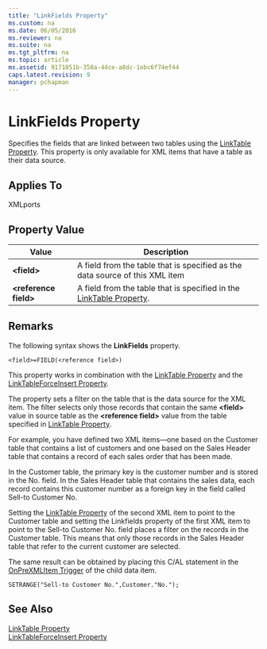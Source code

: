 ```yaml
---
title: "LinkFields Property"
ms.custom: na
ms.date: 06/05/2016
ms.reviewer: na
ms.suite: na
ms.tgt_pltfrm: na
ms.topic: article
ms.assetid: 9171051b-358a-44ce-a8dc-1ebc6f74ef44
caps.latest.revision: 9
manager: pchapman
---
```

# LinkFields Property
Specifies the fields that are linked between two tables using the [LinkTable Property](../dynamics-nav/LinkTable-Property.md). This property is only available for XML items that have a table as their data source.  
  
## Applies To  
 XMLports  
  
## Property Value  
  
|**Value**|**Description**|  
|---------------|---------------------|  
|**\<field\>**|A field from the table that is specified as the data source of this XML item|  
|**\<reference field\>**|A field from the table that is specified in the [LinkTable Property](../dynamics-nav/LinkTable-Property.md).|  
  
## Remarks  
 The following syntax shows the **LinkFields** property.  
  
```  
<field>=FIELD(<reference field>)   
```  
  
 This property works in combination with the [LinkTable Property](../dynamics-nav/LinkTable-Property.md) and the [LinkTableForceInsert Property](../dynamics-nav/LinkTableForceInsert-Property.md).  
  
 The property sets a filter on the table that is the data source for the XML item. The filter selects only those records that contain the same **\<field\>** value in source table as the **\<reference field\>** value from the table specified in [LinkTable Property](../dynamics-nav/LinkTable-Property.md).  
  
 For example, you have defined two XML items—one based on the Customer table that contains a list of customers and one based on the Sales Header table that contains a record of each sales order that has been made.  
  
 In the Customer table, the primary key is the customer number and is stored in the No. field. In the Sales Header table that contains the sales data, each record contains this customer number as a foreign key in the field called Sell\-to Customer No.  
  
 Setting the [LinkTable Property](../dynamics-nav/LinkTable-Property.md) of the second XML item to point to the Customer table and setting the Linkfields property of the first XML item to point to the Sell\-to Customer No. field places a filter on the records in the Customer table. This means that only those records in the Sales Header table that refer to the current customer are selected.  
  
 The same result can be obtained by placing this C\/AL statement in the [OnPreXMLItem Trigger](../dynamics-nav/OnPreXMLItem-Trigger.md) of the child data item.  
  
```  
SETRANGE("Sell-to Customer No.",Customer."No.");  
```  
  
## See Also  
 [LinkTable Property](../dynamics-nav/LinkTable-Property.md)   
 [LinkTableForceInsert Property](../dynamics-nav/LinkTableForceInsert-Property.md)